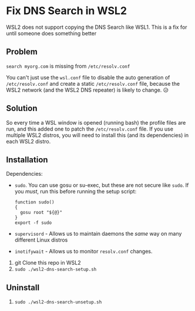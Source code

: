 # Fix DNS Search in WSL2

WSL2 does not support copying the DNS Search like WSL1. This is a fix for until someone does something better

## Problem

`search myorg.com` is missing from `/etc/resolv.conf`

You can't just use the `wsl.conf` file to disable the auto generation of `/etc/resolv.conf` and create a static `/etc/resolv.conf` file, because the WSL2 network (and the WSL2 DNS repeater) is likely to change. 😥

## Solution

So every time a WSL window is opened (running bash) the profile files are run, and this added one to patch the `/etc/resolv.conf` file. If you use multiple WSL2 distros, you will need to install this (and its dependencies) in each WSL2 distro.

## Installation

Dependencies:

- `sudo`. You can use gosu or su-exec, but these are not secure like `sudo`. If you _must_, run this before running the setup script:

      function sudo()
      {
        gosu root "${@}"
      }
      export -f sudo

- `supervisord` - Allows us to maintain daemons the _same_ way on many different Linux distros
- `inotifywait` - Allows us to monitor `resolv.conf` changes.


1. git Clone this repo in WSL2
2. `sudo ./wsl2-dns-search-setup.sh`

## Uninstall

1. `sudo ./wsl2-dns-search-unsetup.sh`
